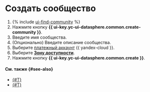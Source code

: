# Создать сообщество

1. {% include [ui-find-community](../../../_includes/datasphere/ui-find-community.md) %}
1. Нажмите кнопку **{{ ui-key.yc-ui-datasphere.common.create-community }}**.
1. Введите имя сообщества.
1. (Опционально) Введите описание сообщества.
1. Выберите [платежный аккаунт](../../../billing/concepts/billing-account.md) {{ yandex-cloud }}.
1. Выберите [**Зону доступности**](../../../overview/concepts/geo-scope.md).
1. Нажмите кнопку **{{ ui-key.yc-ui-datasphere.common.create }}**.

#### См. также {#see-also}

* [{#T}](add-user.md)
* [{#T}](link-channel.md)
